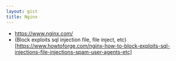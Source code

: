 ```yaml
---
layout: gist
title: Nginx
---
```


- https://www.nginx.com/
- (Block exploits sql injection file, file inject, etc)[https://www.howtoforge.com/nginx-how-to-block-exploits-sql-injections-file-injections-spam-user-agents-etc]


